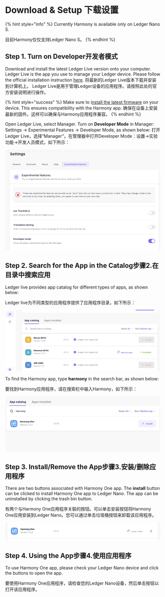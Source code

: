 # Download & Setup 下载设置

{% hint style="info" %}
Currently Harmony is available only on Ledger Nano S.

目前Harmony仅仅支持Ledger Nano S。
{% endhint %}

## **Step 1. Turn on Developer开发者模式**

Download and install the latest Ledger Live version onto your computer. Ledger Live is the app you use to manage your Ledger device. Please follow the official installation instruction [here](https://support.ledger.com/hc/en-us/articles/360006395553). 将最新的Ledger Live版本下载并安装到计算机上。 Ledger Live是用于管理Ledger设备的应用程序。请按照此处的官方安装说明进行操作。 

{% hint style="success" %}
Make sure to i[nstall the latest firmware](https://support.ledgerwallet.com/hc/en-us/articles/360002731113) on your device. This ensures compatibility with the Harmony app. 确保在设备上安装最新的固件。这样可以确保与Harmony应用程序兼容。 
{% endhint %}

Open Ledger Live, select Manager. Turn on **Developer Mode** in Manager: Settings -&gt; Experimental Features -&gt; Developer Mode, as shown below:  打开Ledger Live，选择“Manager”。在管理器中打开Developer Mode：设置-&gt;实验功能-&gt;开发人员模式，如下所示：

![](../../.gitbook/assets/image-37.png)

## **Step 2. Search for the App in the Catalog**步骤2.在目录中搜索应用 

Ledger live provides app catalog for different types of apps, as shown below:

Ledger live为不同类型的应用程序提供了应用程序目录，如下所示：

![](../../.gitbook/assets/image-39.png)

To find the Harmony app, type **harmony** in the search bar, as shown below:

要找到Harmony应用程序，请在搜索栏中输入Harmony，如下所示：

![](../../.gitbook/assets/image-80.png)

## **Step 3. Install/Remove the App**步骤3.安装/删除应用程序 

There are two buttons associated with Harmony One app. The **install** button can be clicked to install Harmony One app to Ledger Nano. The app can be uninstalled by clicking the trash bin button.

有两个与Harmony One应用程序关联的按钮。可以单击安装按钮将Harmony One应用安装到Ledger Nano。您可以通过单击垃圾桶按钮来卸载该应用程序。

![](../../.gitbook/assets/image-41.png)

## **Step 4. Using the App**步骤4.使用应用程序 

To use Harmony One app, please check your Ledger Nano device and click the buttons to open the app.

要使用Harmony One应用程序，请检查您的Ledger Nano设备，然后单击按钮以打开该应用程序。

